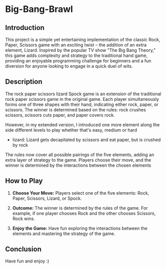 # Big-Bang-Brawl
## Introduction
This project is a simple yet entertaining implementation of the classic Rock, Paper, Scissors game with an exciting twist – the addition of an extra element, Lizard. Inspired by the popular TV show "The Big Bang Theory," this game adds complexity and strategy to the traditional hand game, providing an enjoyable programming challenge for beginners and a fun diversion for anyone looking to engage in a quick duel of wits.
## Description
The rock paper scissors lizard Spock game is an extension of the traditional rock paper scissors game in the original game. Each player simultaneously forms one of three shapes with their hand, indicating either rock, paper, or scissors. The winner is determined based on the rules: rock crushes scissors, scissors cuts paper, and paper covers rock.

However, in my extended version, I introduced one more element along the side different levels to play whether that's easy, medium or hard
* lizard: Lizard gets decapitated by scissors and eat paper, but is crushed by rock

The rules now cover all possible pairings of the five elements, adding an extra layer of strategy to the game. Players choose their move, and the winner is determined by the interactions between the chosen elements
## How to Play
1. **Choose Your Move:** Players select one of the five elements: Rock, Paper, Scissors, Lizard, or Spock.
  
2. **Outcome:** The winner is determined by the rules of the game. For example, if one player chooses Rock and the other chooses Scissors, Rock wins.

3. **Enjoy the Game:** Have fun exploring the interactions between the elements and mastering the strategy of the game.
## Conclusion 
Have fun and enjoy :)
